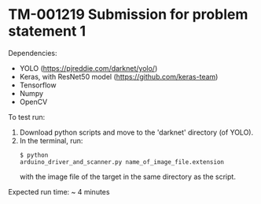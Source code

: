 # TM-001219 Submission for problem statement 1

Dependencies: 
  - YOLO (https://pjreddie.com/darknet/yolo/)
  - Keras, with ResNet50 model (https://github.com/keras-team)
  - Tensorflow
  - Numpy
  - OpenCV

To test run:
  1. Download python scripts and move to the 'darknet' directory (of YOLO).
  2. In the terminal, run:
    <p><code>$ python arduino_driver_and_scanner.py name_of_image_file.extension</code></p>
    with the image file of the target in the same directory as the script.
    
Expected run time: ~ 4 minutes
